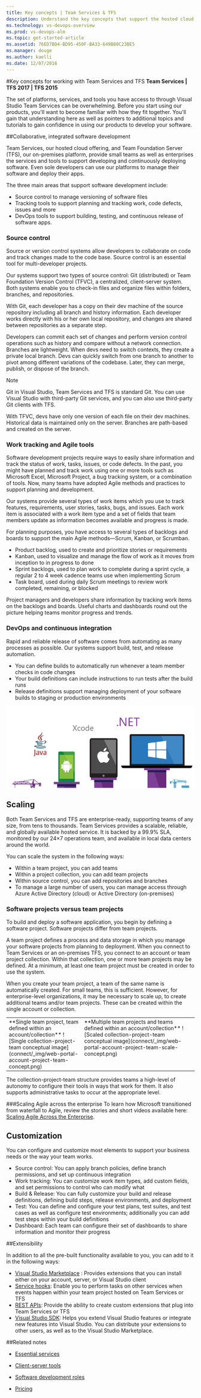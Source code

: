 ```yaml
---
title: Key concepts | Team Services & TFS
description: Understand the key concepts that support the hosted cloud offering of Visual Studio Team Services (VSTS) and Team Foundation Server (TFS)  
ms.technology: vs-devops-overview 
ms.prod: vs-devops-alm
ms.topic: get-started-article  
ms.assetid: 76ED7BD4-BD95-450F-BA33-649B80C23BE5
ms.manager: douge
ms.author: kaelli
ms.date: 12/07/2016
---
```


#Key concepts for working with Team Services and TFS 
<b>Team Services | TFS 2017 | TFS 2015  </b> 

The set of platforms, services, and tools you have access to through Visual Studio Team Services can be overwhelming. Before you start using our products, you'll want to become familiar with how they fit together. You'll gain that understanding here as well as pointers to additional topics and tutorials to gain confidence in using our products to develop your software.   

<!---
###Video overview
 (Video ala Robert's 1.5 min Commit)
-->

##Collaborative, integrated software development 

Team Services, our hosted cloud offering, and Team Foundation Server (TFS), our on-premises platform, provide small teams as well as enterprises the services and tools to support developing and continuously deploying software. Even sole developers can use our platforms to manage their software and deploy their apps. 

The three main areas that support software development include:

- Source control to manage versioning of software files
- Tracking tools to support planning and tracking work, code defects, issues and more
- DevOps tools to support building, testing, and continuous release of software apps. 

### Source control 

Source or version control systems allow developers to collaborate on code and track changes made to the code base. Source control is an essential tool for multi-developer projects.  

Our systems support two types of source control: Git (distributed) or Team Foundation Version Control (TFVC), a centralized, client-server system. Both systems enable you to check-in files and organize files within folders, branches, and repositories. 

With Git, each developer has a copy on their dev machine of the source repository including all branch and history information. Each developer works directly with his or her own local repository, and changes are shared between repositories as a separate step.

Developers can commit each set of changes and perform version control operations such as history and compare without a network connection. Branches are lightweight. When devs need to switch contexts, they create a private local branch. Devs can quickly switch from one branch to another to pivot among different variations of the codebase. Later, they can merge, publish, or dispose of the branch.

>[!NOTE]
>Git in Visual Studio, Team Services and TFS is standard Git. You can use Visual Studio with third-party Git services, and you can also use third-party Git clients with TFS.

With TFVC, devs have only one version of each file on their dev machines. Historical data is maintained only on the server. Branches are path-based and created on the server. 


### Work tracking and Agile tools  
Software development projects require ways to easily share information and track the status of work, tasks, issues, or code defects. In the past, you might have planned and track work using one or more tools such as Microsoft Excel, Microsoft Project, a bug tracking system, or a combination of tools. Now, many teams have adopted Agile methods and practices to support planning and development. 

Our systems provide several types of work items which you use to track features, requirements, user stories, tasks, bugs, and issues. Each work item is associated with a work item type and a set of fields that team members update as information becomes available and progress is made. 

For planning purposes, you have access to several types of backlogs and boards to support the main Agile methods&mdash;Scrum, Kanban, or Scrumban. 

- Product backlog, used to create and prioritize stories or requirements  
- Kanban, used to visualize and manage the flow of work as it moves from inception to in progress to done 
- Sprint backlogs, used to plan work to complete during a sprint cycle, a regular 2 to 4 week cadence teams use when implementing Scrum 
- Task board, used during daily Scrum meetings to review work completed, remaining, or blocked 
 
Project managers and developers share information by tracking work items  on the backlogs and boards. Useful charts and dashboards round out the picture helping teams monitor progress and trends. 


### DevOps and continuous integration  

Rapid and reliable release of software comes from automating as many processes as possible. Our systems support build, test, and release automation. 

- You can define builds to automatically run whenever a team member checks in code changes 
- Your build definitions can include instructions to run tests after the build runs 
- Release definitions support managing deployment of your software builds to staging or production environments 

![Multiple platform continuous integration](build-release/_img/multi-platform.png) 

## Scaling  

Both Team Services and TFS are enterprise-ready, supporting teams of any size, from tens to thousands. Team Services provides a scalable, reliable, and globally available hosted service. It is backed by a 99.9% SLA, monitored by our 24×7 operations team, and available in local data centers around the world.

You can scale the system in the following ways: 
- Within a team project, you can add teams 
- Within a project collection, you can add team projects  
- Within source control, you can add repositories and branches 
- To manage a large number of users, you can manage access through Azure Active Directory (cloud) or Active Directory (on-premises) 

### Software projects versus team projects 

To build and deploy a software application, you begin by defining a software project. Software projects differ from team projects. 

A team project defines a process and data storage in which you manage your software projects from planning to deployment. When you connect to Team Services or an on-premises TFS, you connect to an account or team project collection. Within that collection, one or more team projects may be defined. At a minimum, at least one team project must be created in order to use the system. 

When you create your team project, a team of the same name is automatically created. For small teams, this is sufficient. However, for enterprise-level organizations, it may be necessary to scale up, to create additional teams and/or team projects. These can be created within the single account or collection. 

<table width="100%">
<tbody valign="top">
<tr>
<td width="40%">
**Single team project, team defined within an account/collection**  
![Single collection-project-team conceptual image](connect/_img/web-portal-account-project-team-concept.png)  
</td>
	
<td width="60%">
**Multiple team projects and teams defined within an account/collection**   
![Scaled collection-project-team conceptual image](connect/_img/web-portal-account-project-team-scale-concept.png)  
</td>
</tr>
</tbody>
</table>

The collection-project-team structure provides teams a high-level of autonomy to configure their tools in ways that work for them. It also supports administrative tasks to occur at the appropriate level.

###Scaling Agile across the enterprise 
To learn how Microsoft transitioned from waterfall to Agile, review the stories and short videos available here: [Scaling Agile Across the Enterprise](https://stories.visualstudio.com/scaling-agile-across-the-enterprise/).


## Customization 

You can configure and customize most elements to support your business needs or the way your team works. 

- Source control: You can apply branch policies, define branch permissions, and set up continuous integration 
- Work tracking: You can customize work item types, add custom fields, and set permissions to control who can modify what 
- Build & Release: You can fully customize your build and release definitions, defining build steps, release environments, and deployment   
- Test: You can define and configure your test plans, test suites, and test cases as well as configure test environments; additionally you can add test steps within your build definitions
- Dashboard: Each team can configure their set of dashboards to share information and monitor their progress 
 
##Extensibility   

In addition to all the pre-built functionality available to you, you can add to it in the following  ways: 

- [Visual Studio Marketplace](https://marketplace.visualstudio.com) : Provides extensions that you can install either on your account, server, or Visual Studio client 
- [Service hooks](integrate/get-started/service-hooks/get-started.md): Enable you to perform tasks on other services when events happen within your team project hosted on Team Services or TFS 
- [REST APIs](https://visualstudio.com/integrate/api/overview.md): Provide the ability to create custom extensions that plug into Team Services or TFS
- [Visual Studio SDK](https://msdn.microsoft.com/library/bb166441.aspx): Helps you extend Visual Studio features or integrate new features into Visual Studio. You can distribute your extensions to other users, as well as to the Visual Studio Marketplace. 


##Related notes 
- [Essential services](services.md)
- [Client-server tools](tools.md)
- [Software development roles](roles.md)

- [Pricing](https://www.visualstudio.com/team-services/pricing/)

 
